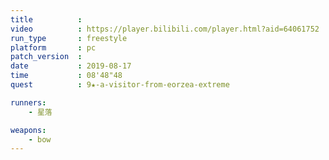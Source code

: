 ```yaml
---
title          :
video          : https://player.bilibili.com/player.html?aid=64061752
run_type       : freestyle
platform       : pc
patch_version  : 
date           : 2019-08-17
time           : 08'48"48
quest          : 9★-a-visitor-from-eorzea-extreme

runners:
    - 星落

weapons:
    - bow
---
```

